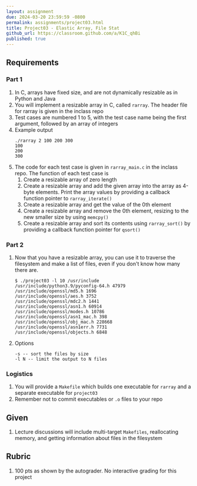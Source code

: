 ```yaml
---
layout: assignment
due: 2024-03-20 23:59:59 -0800
permalink: assignments/project03.html
title: Project03 - Elastic Array, File Stat
github_url: https://classroom.github.com/a/K1C_qhBi
published: true
---
```


## Requirements

### Part 1

1. In C, arrays have fixed size, and are not dynamically resizable as in Python and Java
1. You will implement a resizable array in C, called `rarray`. The header file for rarray is given in the inclass repo
1. Test cases are numbered 1 to 5, with the test case name being the first 
argument, followed by an array of integers
1. Example output
    ```
    ./rarray 2 100 200 300
    100
    200
    300
    ```
1. The code for each test case is given in `rarray_main.c` in the inclass repo. The function of each test case is
    1. Create a resizable array of zero length
    2. Create a resizable array and add the given array into the array as 4-byte elements. Print the array values by providing a callback function pointer to `rarray_iterate()`
    3. Create a resizable array and get the value of the 0th element
    4. Create a resizable array and remove the 0th element, resizing to the new smaller size by using `memcpy()`
    5. Create a resizable array and sort its contents using `rarray_sort()` by providing a callback function pointer for `qsort()`

### Part 2

1. Now that you have a resizable array, you can use it to traverse the filesystem and make a list of files, even if you don't know how many there are.
    ```text
    $ ./project03 -l 10 /usr/include
    /usr/include/python3.9/pyconfig-64.h 47979
    /usr/include/openssl/md5.h 1696
    /usr/include/openssl/aes.h 3752
    /usr/include/openssl/mdc2.h 1441
    /usr/include/openssl/asn1.h 60914
    /usr/include/openssl/modes.h 10786
    /usr/include/openssl/asn1_mac.h 398
    /usr/include/openssl/obj_mac.h 228668
    /usr/include/openssl/asn1err.h 7731
    /usr/include/openssl/objects.h 6848    
    ```
1. Options
    ```text
    -s -- sort the files by size
    -l N -- limit the output to N files
    ```

### Logistics

1. You will provide a `Makefile` which builds one executable for `rarray` and a separate executable for `project03`
1. Remember not to commit executables or `.o` files to your repo

## Given

1. Lecture discussions will include multi-target `Makefiles`, reallocating memory, and getting information about files in the filesystem

## Rubric

1. 100 pts as shown by the autograder. No interactive grading for this project
